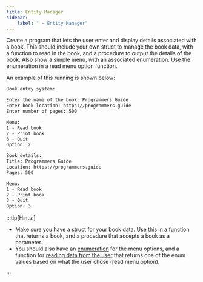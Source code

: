 ```yaml
---
title: Entity Manager
sidebar:
    label: " - Entity Manager"
---
```


Create a program that lets the user enter and display details associated with a book. This should include your own struct to manage the book data, with a function to read in the book, and a procedure to output the details of the book. Also show a simple menu, with an associated enumeration. Use the enumeration in a read menu option function.

An example of this running is shown below:

```txt
Book entry system:

Enter the name of the book: Programmers Guide
Enter book location: https://programmers.guide
Enter number of pages: 500

Menu:
1 - Read book
2 - Print book
3 - Quit
Option: 2

Book details:
Title: Programmers Guide
Location: https://programmers.guide
Pages: 500

Menu:
1 - Read book
2 - Print book
3 - Quit
Option: 3
```

:::tip[Hints:]

- Make sure you have a [struct](/book/part-2-organised-code/3-structuring-data/2-trailside/03-01-struct) for your book data. Use this in a function that returns a book, and a procedure that accepts a book as a parameter.
- You should also have an [enumeration](/book/part-2-organised-code/3-structuring-data/2-trailside/03-02-enum) for the menu options, and a function for [reading data from the user](/book/part-2-organised-code/3-structuring-data/1-tour/0-1-explore-enums/#reading-data-from-the-user) that returns one of the enum values based on what the user chose (read menu option).

:::

